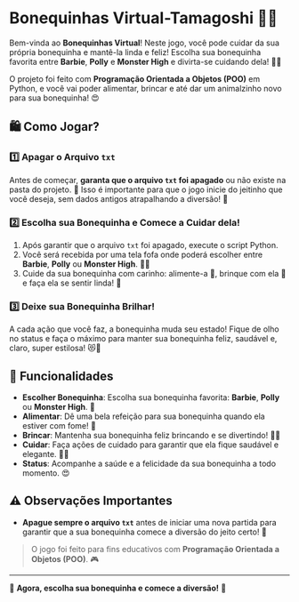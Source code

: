 # **Bonequinhas Virtual-Tamagoshi** 🎀🌸

Bem-vinda ao **Bonequinhas Virtual**! Neste jogo, você pode cuidar da sua própria bonequinha e mantê-la linda e feliz! Escolha sua bonequinha favorita entre **Barbie**, **Polly** e **Monster High** e divirta-se cuidando dela! 💖👠

O projeto foi feito com **Programação Orientada a Objetos (POO)** em Python, e você vai poder alimentar, brincar e até dar um animalzinho novo para sua bonequinha! 😍

## 🛍️ Como Jogar?

### 1️⃣  **Apagar o Arquivo `txt`**

Antes de começar, **garanta que o arquivo `txt` foi apagado** ou não existe na pasta do projeto. 🧹 Isso é importante para que o jogo inicie do jeitinho que você deseja, sem dados antigos atrapalhando a diversão! 🌟

### 2️⃣  **Escolha sua Bonequinha e Comece a Cuidar dela!**

1. Após garantir que o arquivo `txt` foi apagado, execute o script Python.
2. Você será recebida por uma tela fofa onde poderá escolher entre **Barbie**, **Polly** ou **Monster High**. 👗✨
3. Cuide da sua bonequinha com carinho: alimente-a 🍔, brinque com ela 🎀 e faça ela se sentir linda! 💅

### 3️⃣  **Deixe sua Bonequinha Brilhar!**

A cada ação que você faz, a bonequinha muda seu estado! Fique de olho no status e faça o máximo para manter sua bonequinha feliz, saudável e, claro, super estilosa! 😻💅


## 🎀 Funcionalidades

- **Escolher Bonequinha**: Escolha sua bonequinha favorita: **Barbie**, **Polly** ou **Monster High**. 💖
- **Alimentar**: Dê uma bela refeição para sua bonequinha quando ela estiver com fome! 🍰
- **Brincar**: Mantenha sua bonequinha feliz brincando e se divertindo! 🎀🧸
- **Cuidar**: Faça ações de cuidado para garantir que ela fique saudável e elegante. 👠💄
- **Status**: Acompanhe a saúde e a felicidade da sua bonequinha a todo momento. 😍

## ⚠️ Observações Importantes

- **Apague sempre o arquivo `txt`** antes de iniciar uma nova partida para garantir que a sua bonequinha comece a diversão do jeito certo! 💖
  
> O jogo foi feito para fins educativos com **Programação Orientada a Objetos (POO)**. 🎮



---

🌟 **Agora, escolha sua bonequinha e comece a diversão!** 🌟

